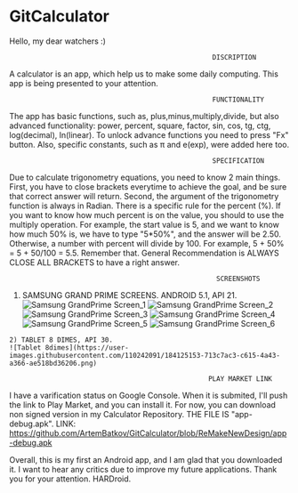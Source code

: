 # GitCalculator

  Hello, my dear watchers :)
  
                                                       DISCRIPTION                                                   
  A calculator is an app, which help us to make some daily computing. This app is being presented to your attention. 

                                                       FUNCTIONALITY
  The app has basic functions, such as, plus,minus,multiply,divide, but also advanced functionality: power, percent, square, factor, sin, cos, tg, ctg, log(decimal), 
ln(linear). To unlock advance functions you need to press "Fx" button. Also, specific constants, such as π and e(exp), were added here too. 

                                                       SPECIFICATION
  Due to calculate trigonometry equations, you need to know 2 main things. First, you have to close brackets everytime to achieve the goal, 
and be sure that correct answer will return. Second, the argument of the trigonometry function is always in Radian. There is a specific rule for the percent (%). 
If you want to know how much percent is on the value, you should to use the multiply operation. For example, the start value is 5, and we want to know how much 50% is, 
we have to type "5*50%", and the answer will be 2.50. Otherwise, a number with percent will divide by 100. For example, 5 + 50% = 5 + 50/100 = 5.5. Remember that. 
General Recommendation is ALWAYS CLOSE ALL BRACKETS to have a right answer. 

                                                        SCREENSHOTS
   1) SAMSUNG GRAND PRIME SCREENS. ANDROID 5.1, API 21.
    ![Samsung GrandPrime Screen_1](https://user-images.githubusercontent.com/110242091/184124996-bcc0b357-2ce0-4cc0-8e14-2a1da30cbec9.png)
    ![Samsung GrandPrime Screen_2](https://user-images.githubusercontent.com/110242091/184125003-c14c2f17-fe1a-4f15-891a-cfb08e1c4bfa.png)
    ![Samsung GrandPrime Screen_3](https://user-images.githubusercontent.com/110242091/184125004-c3ec3ff3-5c31-4cdc-9ed7-b8d466adb5d0.png)
    ![Samsung GrandPrime Screen_4](https://user-images.githubusercontent.com/110242091/184125005-0cc9c2db-a6a6-417b-a22c-490868ed88ff.png)
    ![Samsung GrandPrime Screen_5](https://user-images.githubusercontent.com/110242091/184125006-770e8980-5ec2-4f60-830d-949faefee58e.png)
    ![Samsung GrandPrime Screen_6](https://user-images.githubusercontent.com/110242091/184125009-88a2868b-8e6c-424c-b609-a0c7875cd4da.png)
    
    2) TABLET 8 DIMES, API 30.
    ![Tablet 8dimes](https://user-images.githubusercontent.com/110242091/184125153-713c7ac3-c615-4a43-a366-ae518bd36206.png)

                                                      PLAY MARKET LINK
  I have a varification status on Google Console. When it is submited, I'll push the link to Play Market, and you can install it. For now, you can download non signed
  version in my Calculator Repository. THE FILE IS "app-debug.apk". LINK: https://github.com/ArtemBatkov/GitCalculator/blob/ReMakeNewDesign/app-debug.apk

  Overall, this is my first an Android app, and I am glad that you downloaded it. I want to hear any critics due to improve my future applications. 
Thank you for your attention. 
HARDroid.
